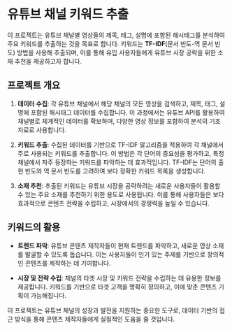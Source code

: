 # 유튜브 채널 키워드 추출

이 프로젝트는 유튜브 채널별 영상들의 제목, 태그, 설명에 포함된 해시태그를 분석하여 주요 키워드를 추출하는 것을 목표로 합니다. 키워드는 **TF-IDF**(문서 빈도-역 문서 빈도) 방법을 사용해 추출되며, 이를 통해 유입 사용자들에게 유튜브 시장 공략을 위한 소재 추천을 제공하고자 합니다.

## 프로젝트 개요

1. **데이터 수집**: 각 유튜브 채널에서 해당 채널의 모든 영상을 검색하고, 제목, 태그, 설명에 포함된 해시태그 데이터를 수집합니다. 이 과정에서는 유튜브 API를 활용하여 채널별로 체계적인 데이터를 확보하며, 다양한 영상 정보를 포함하여 분석의 기초 자료로 사용합니다.

2. **키워드 추출**: 수집된 데이터를 기반으로 TF-IDF 알고리즘을 적용하여 각 채널에서 주로 사용되는 키워드를 추출합니다. 이 방법은 각 단어의 중요성을 평가하고, 특정 채널에서 자주 등장하는 키워드를 파악하는 데 효과적입니다. TF-IDF는 단어의 출현 빈도와 역 문서 빈도를 고려하여 보다 정확한 키워드 목록을 생성합니다.

3. **소재 추천**: 추출된 키워드는 유튜브 시장을 공략하려는 새로운 사용자들이 활용할 수 있는 주요 소재를 추천하기 위한 용도로 사용됩니다. 이를 통해 사용자들은 보다 효과적으로 콘텐츠 전략을 수립하고, 시장에서의 경쟁력을 높일 수 있습니다.

## 키워드의 활용

- **트렌드 파악**: 유튜브 콘텐츠 제작자들이 현재 트렌드를 파악하고, 새로운 영상 소재를 발굴할 수 있도록 돕습니다. 이는 사용자들이 인기 있는 주제를 기반으로 창의적인 콘텐츠를 제작하는 데 기여합니다.
  
- **시장 및 전략 수립**: 채널의 타겟 시장 및 키워드 전략을 수립하는 데 유용한 정보를 제공합니다. 키워드를 기반으로 타겟 고객을 명확히 정의하고, 이에 맞춘 콘텐츠 기획이 가능해집니다. 

이 프로젝트는 유튜브 채널의 성장과 발전을 지원하는 중요한 도구로, 데이터 기반의 접근 방식을 통해 콘텐츠 제작자들에게 실질적인 도움을 줄 것입니다.
